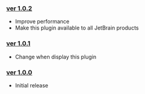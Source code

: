 ### [ver 1.0.2](https://github.com/shiraji/open-commit-on-github/releases/tag/v1.0.2)

* Improve performance
* Make this plugin available to all JetBrain products

### [ver 1.0.1](https://github.com/shiraji/open-commit-on-github/releases/tag/v1.0.1)

* Change when display this plugin

### [ver 1.0.0](https://github.com/shiraji/open-commit-on-github/releases/tag/v1.0.0)

* Initial release
